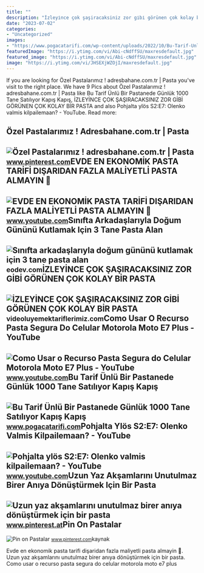 ```yaml
---
title: ""
description: "İzleyi̇nce çok şaşiracaksiniz ️zor gi̇bi̇ görünen çok kolay bi̇r pasta"
date: "2023-07-02"
categories:
- "Uncategorized"
images:
- "https://www.pogacatarifi.com/wp-content/uploads/2022/10/Bu-Tarif-Unlu-Bir-Pastanede-Gunluk-1000-Tane-Satiliyor-Kapis-Kapis-Giden-Kasarli-Pogaca-Tarifi-1024x576.png"
featuredImage: "https://i.ytimg.com/vi/Abi-cNdffSU/maxresdefault.jpg"
featured_image: "https://i.ytimg.com/vi/Abi-cNdffSU/maxresdefault.jpg"
image: "https://i.ytimg.com/vi/JHSEXjWZOjI/maxresdefault.jpg"
---
```


If you are looking for Özel Pastalarımız ! adresbahane.com.tr | Pasta you've visit to the right place. We have 9 Pics about Özel Pastalarımız ! adresbahane.com.tr | Pasta like Bu Tarif Ünlü Bir Pastanede Günlük 1000 Tane Satılıyor Kapış Kapış, İZLEYİNCE ÇOK ŞAŞIRACAKSINIZ ️ZOR GİBİ GÖRÜNEN ÇOK KOLAY BİR PASTA and also Pohjalta ylös S2:E7: Olenko valmis kilpailemaan? - YouTube. Read more:

Özel Pastalarımız ! Adresbahane.com.tr | Pasta
----------------------------------------------

 ![Özel Pastalarımız ! adresbahane.com.tr | Pasta](https://i.pinimg.com/736x/78/ea/82/78ea82b147ae379f8791cbe7381a9d44.jpg) <small>www.pinterest.com</small>EVDE EN EKONOMİK PASTA TARİFİ DIŞARIDAN FAZLA MALİYETLİ PASTA ALMAYIN 📢
-----------------------------------------------------------------------

 ![EVDE EN EKONOMİK PASTA TARİFİ DIŞARIDAN FAZLA MALİYETLİ PASTA ALMAYIN 📢](https://i.ytimg.com/vi/bRKTakH_DUQ/hqdefault.jpg) <small>www.youtube.com</small>Sınıfta Arkadaşlarıyla Doğum Gününü Kutlamak Için 3 Tane Pasta Alan
-------------------------------------------------------------------

 ![Sınıfta arkadaşlarıyla doğum gününü kutlamak için 3 tane pasta alan](https://tr-static.eodev.com/files/d77/a6070bb5766a57b3fc45071f2062cf45.jpg) <small>eodev.com</small>İZLEYİNCE ÇOK ŞAŞIRACAKSINIZ ️ZOR GİBİ GÖRÜNEN ÇOK KOLAY BİR PASTA
------------------------------------------------------------------

 ![İZLEYİNCE ÇOK ŞAŞIRACAKSINIZ ️ZOR GİBİ GÖRÜNEN ÇOK KOLAY BİR PASTA](https://i.ytimg.com/vi/Abi-cNdffSU/maxresdefault.jpg) <small>videoluyemektariflerimiz.com</small>Como Usar O Recurso Pasta Segura Do Celular Motorola Moto E7 Plus - YouTube
---------------------------------------------------------------------------

 ![Como Usar o Recurso Pasta Segura do Celular Motorola Moto E7 Plus - YouTube](https://i.ytimg.com/vi/JHSEXjWZOjI/maxresdefault.jpg) <small>www.youtube.com</small>Bu Tarif Ünlü Bir Pastanede Günlük 1000 Tane Satılıyor Kapış Kapış
------------------------------------------------------------------

 ![Bu Tarif Ünlü Bir Pastanede Günlük 1000 Tane Satılıyor Kapış Kapış](https://www.pogacatarifi.com/wp-content/uploads/2022/10/Bu-Tarif-Unlu-Bir-Pastanede-Gunluk-1000-Tane-Satiliyor-Kapis-Kapis-Giden-Kasarli-Pogaca-Tarifi-1024x576.png) <small>www.pogacatarifi.com</small>Pohjalta Ylös S2:E7: Olenko Valmis Kilpailemaan? - YouTube
----------------------------------------------------------

 ![Pohjalta ylös S2:E7: Olenko valmis kilpailemaan? - YouTube](https://i.ytimg.com/vi/aC9taNe2vfc/maxresdefault.jpg) <small>www.youtube.com</small>Uzun Yaz Akşamlarını Unutulmaz Birer Anıya Dönüştürmek Için Bir Pasta
---------------------------------------------------------------------

 ![Uzun yaz akşamlarını unutulmaz birer anıya dönüştürmek için bir pasta](https://i.pinimg.com/736x/b5/ef/99/b5ef99a3014aa241504829971f75044c--pasta.jpg) <small>www.pinterest.at</small>Pin On Pastalar
---------------

 ![Pin on Pastalar](https://i.pinimg.com/originals/8a/de/ec/8adeec3a05859c45cbd4e80891d5eb57.jpg) <small>www.pinterest.com</small>kaynak

Evde en ekonomi̇k pasta tari̇fi̇ dişaridan fazla mali̇yetli̇ pasta almayin 📢. Uzun yaz akşamlarını unutulmaz birer anıya dönüştürmek için bir pasta. Como usar o recurso pasta segura do celular motorola moto e7 plus
